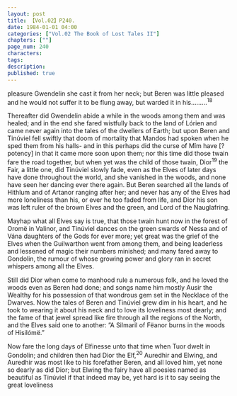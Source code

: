 ```yaml
---
layout: post
title: 【Vol.02】P240.
date: 1984-01-01 04:00
categories: ["Vol.02 The Book of Lost Tales II"]
chapters: [""]
page_num: 240
characters: 
tags: 
description: 
published: true
---
```


<p style="text-indent: 0;">
pleasure Gwendelin she cast it from her neck; but Beren was little pleased and he would not suffer it to be flung away, but warded it in his.........<SUP>18</SUP>
</p>

Thereafter did Gwendelin abide a while in the woods among them and was healed; and in the end she fared wistfully back to the land of Lórien and came never again into the tales of the dwellers of Earth; but upon Beren and Tinúviel fell swiftly that doom of mortality that Mandos had spoken when he sped them from his halls- and in this perhaps did the curse of Mîm have [?potency] in that it came more soon upon them; nor this time did those twain fare the road together, but when yet was the child of those twain, Dior<SUP>19</SUP> the Fair, a little one, did Tinúviel slowly fade, even as the Elves of later days have done throughout the world, and she vanished in the woods, and none have seen her dancing ever there again. But Beren searched all the lands of Hithlum and of Artanor ranging after her; and never has any of the Elves had more loneliness than his, or ever he too faded from life, and Dior his son was left ruler of the brown Elves and the green, and Lord of the Nauglafring.

Mayhap what all Elves say is true, that those twain hunt now in the forest of Oromë in Valinor, and Tinúviel dances on the green swards of Nessa and of Vána daughters of the Gods for ever more; yet great was the grief of the Elves when the Guilwarthon went from among them, and being leaderless and lessened of magic their numbers minished; and many fared away to Gondolin, the rumour of whose growing power and glory ran in secret whispers among all the Elves.

Still did Dior when come to manhood rule a numerous folk, and he loved the woods even as Beren had done; and songs name him mostly Ausir the Wealthy for his possession of that wondrous gem set in the Necklace of the Dwarves. Now the tales of Beren and Tinúviel grew dim in his heart, and he took to wearing it about his neck and to love its loveliness most dearly; and the fame of that jewel spread like fire through all the regions of the North, and the Elves said one to another: ”A Silmaril of Fëanor burns in the woods of Hisilómë.”

Now fare the long days of Elfinesse unto that time when Tuor dwelt in Gondolin; and children then had Dior the Elf,<SUP>20</SUP> Auredhir and Elwing, and Auredhir was most like to his forefather Beren, and all loved him, yet none so dearly as did Dior; but Elwing the fairy have all poesies named as beautiful as Tinúviel if that indeed may be, yet hard is it to say seeing the great loveliness


